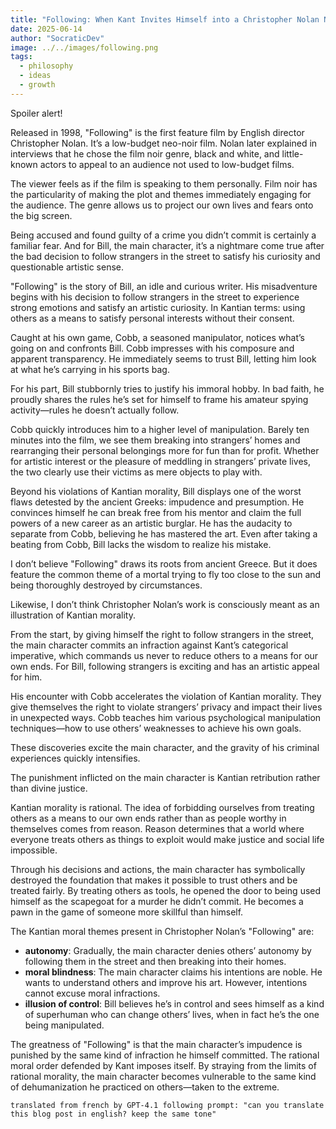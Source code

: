 ```yaml
---
title: "Following: When Kant Invites Himself into a Christopher Nolan Noir"
date: 2025-06-14
author: "SocraticDev"
image: ../../images/following.png
tags:
  - philosophy
  - ideas
  - growth
---
```


Spoiler alert!

Released in 1998, "Following" is the first feature film by English director Christopher Nolan. It’s a low-budget neo-noir film. Nolan later explained in interviews that he chose the film noir genre, black and white, and little-known actors to appeal to an audience not used to low-budget films.

The viewer feels as if the film is speaking to them personally. Film noir has the particularity of making the plot and themes immediately engaging for the audience. The genre allows us to project our own lives and fears onto the big screen.

Being accused and found guilty of a crime you didn’t commit is certainly a familiar fear. And for Bill, the main character, it’s a nightmare come true after the bad decision to follow strangers in the street to satisfy his curiosity and questionable artistic sense.

"Following" is the story of Bill, an idle and curious writer. His misadventure begins with his decision to follow strangers in the street to experience strong emotions and satisfy an artistic curiosity. In Kantian terms: using others as a means to satisfy personal interests without their consent.

Caught at his own game, Cobb, a seasoned manipulator, notices what’s going on and confronts Bill. Cobb impresses with his composure and apparent transparency. He immediately seems to trust Bill, letting him look at what he’s carrying in his sports bag.

For his part, Bill stubbornly tries to justify his immoral hobby. In bad faith, he proudly shares the rules he’s set for himself to frame his amateur spying activity—rules he doesn’t actually follow.

Cobb quickly introduces him to a higher level of manipulation. Barely ten minutes into the film, we see them breaking into strangers’ homes and rearranging their personal belongings more for fun than for profit. Whether for artistic interest or the pleasure of meddling in strangers’ private lives, the two clearly use their victims as mere objects to play with.

Beyond his violations of Kantian morality, Bill displays one of the worst flaws detested by the ancient Greeks: impudence and presumption. He convinces himself he can break free from his mentor and claim the full powers of a new career as an artistic burglar. He has the audacity to separate from Cobb, believing he has mastered the art. Even after taking a beating from Cobb, Bill lacks the wisdom to realize his mistake.

I don’t believe "Following" draws its roots from ancient Greece. But it does feature the common theme of a mortal trying to fly too close to the sun and being thoroughly destroyed by circumstances.

Likewise, I don’t think Christopher Nolan’s work is consciously meant as an illustration of Kantian morality.

From the start, by giving himself the right to follow strangers in the street, the main character commits an infraction against Kant’s categorical imperative, which commands us never to reduce others to a means for our own ends. For Bill, following strangers is exciting and has an artistic appeal for him.

His encounter with Cobb accelerates the violation of Kantian morality. They give themselves the right to violate strangers’ privacy and impact their lives in unexpected ways. Cobb teaches him various psychological manipulation techniques—how to use others’ weaknesses to achieve his own goals.

These discoveries excite the main character, and the gravity of his criminal experiences quickly intensifies.

The punishment inflicted on the main character is Kantian retribution rather than divine justice.

Kantian morality is rational. The idea of forbidding ourselves from treating others as a means to our own ends rather than as people worthy in themselves comes from reason. Reason determines that a world where everyone treats others as things to exploit would make justice and social life impossible.

Through his decisions and actions, the main character has symbolically destroyed the foundation that makes it possible to trust others and be treated fairly. By treating others as tools, he opened the door to being used himself as the scapegoat for a murder he didn’t commit. He becomes a pawn in the game of someone more skillful than himself.

The Kantian moral themes present in Christopher Nolan’s "Following" are:

- __autonomy__: Gradually, the main character denies others’ autonomy by following them in the street and then breaking into their homes.
- __moral blindness__: The main character claims his intentions are noble. He wants to understand others and improve his art. However, intentions cannot excuse moral infractions.
- __illusion of control__: Bill believes he’s in control and sees himself as a kind of superhuman who can change others’ lives, when in fact he’s the one being manipulated.

The greatness of "Following" is that the main character’s impudence is punished by the same kind of infraction he himself committed. The rational moral order defended by Kant imposes itself. By straying from the limits of rational morality, the main character becomes vulnerable to the same kind of dehumanization he practiced on others—taken to the extreme.

`translated from french by GPT-4.1 following prompt: "can you translate this blog post in english? keep the same tone"`